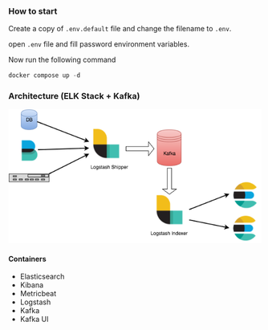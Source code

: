 ### How to start

Create a copy of `.env.default` file and change the filename to `.env`.

open `.env` file and fill password environment variables.

Now run the following command

```powershell
docker compose up -d
```

### Architecture (ELK Stack + Kafka)

![Architecture](./architecture.png)

#### Containers
  - Elasticsearch
  - Kibana
  - Metricbeat
  - Logstash
  - Kafka
  - Kafka UI

